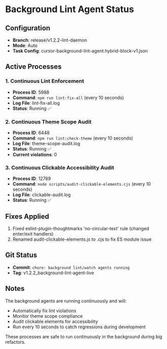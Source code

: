 # Background Lint Agent Status

## Configuration
- **Branch**: release/v1.2.2-lint-daemon
- **Mode**: Auto
- **Task Config**: cursor-background-lint-agent.hybrid-block-v1.json

## Active Processes

### 1. Continuous Lint Enforcement
- **Process ID**: 5988
- **Command**: `npm run lint:fix-all` (every 10 seconds)
- **Log File**: lint-fix-all.log
- **Status**: Running ✅

### 2. Continuous Theme Scope Audit  
- **Process ID**: 6448
- **Command**: `npm run lint:check-theme` (every 10 seconds)
- **Log File**: theme-scope-audit.log
- **Status**: Running ✅
- **Current violations**: 0

### 3. Continuous Clickable Accessibility Audit
- **Process ID**: 12789
- **Command**: `node scripts/audit-clickable-elements.cjs` (every 10 seconds)
- **Log File**: clickable-audit.log
- **Status**: Running ✅

## Fixes Applied
1. Fixed eslint-plugin-thoughtmarks 'no-circular-text' rule (changed enter/exit handlers)
2. Renamed audit-clickable-elements.js to .cjs to fix ES module issue

## Git Status
- **Commit**: `chore: background lint/watch agents running`
- **Tag**: v1.2.2_background-lint-agent-live

## Notes
The background agents are running continuously and will:
- Automatically fix lint violations
- Monitor theme scope compliance
- Audit clickable elements for accessibility
- Run every 10 seconds to catch regressions during development

These processes are safe to run continuously in the background during big refactors.